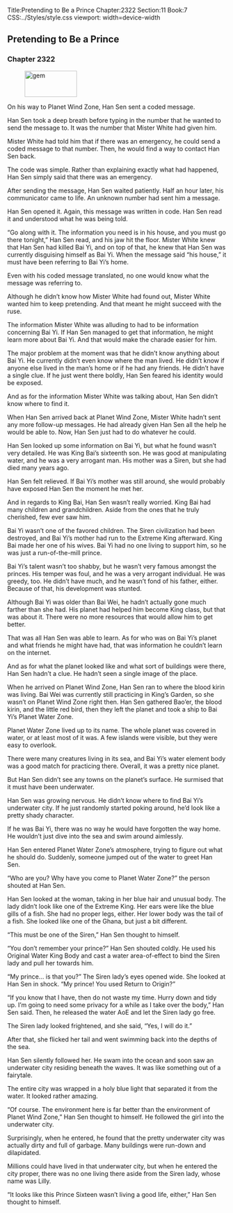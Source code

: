Title:Pretending to Be a Prince 
Chapter:2322 
Section:11 
Book:7 
CSS:../Styles/style.css 
viewport: width=device-width
  
## Pretending to Be a Prince
### Chapter 2322
  
<figure>
	<img src="../Images/gem.gif" alt="gem" id="gem" width="120" height="60" />
</figure>
  

  
On his way to Planet Wind Zone, Han Sen sent a coded message.

Han Sen took a deep breath before typing in the number that he wanted to send the message to. It was the number that Mister White had given him.

Mister White had told him that if there was an emergency, he could send a coded message to that number. Then, he would find a way to contact Han Sen back.

The code was simple. Rather than explaining exactly what had happened, Han Sen simply said that there was an emergency.

After sending the message, Han Sen waited patiently. Half an hour later, his communicator came to life. An unknown number had sent him a message.

Han Sen opened it. Again, this message was written in code. Han Sen read it and understood what he was being told.

“Go along with it. The information you need is in his house, and you must go there tonight,” Han Sen read, and his jaw hit the floor. Mister White knew that Han Sen had killed Bai Yi, and on top of that, he knew that Han Sen was currently disguising himself as Bai Yi. When the message said “his house,” it must have been referring to Bai Yi’s home.

Even with his coded message translated, no one would know what the message was referring to.

Although he didn’t know how Mister White had found out, Mister White wanted him to keep pretending. And that meant he might succeed with the ruse.

The information Mister White was alluding to had to be information concerning Bai Yi. If Han Sen managed to get that information, he might learn more about Bai Yi. And that would make the charade easier for him.

The major problem at the moment was that he didn’t know anything about Bai Yi. He currently didn’t even know where the man lived. He didn’t know if anyone else lived in the man’s home or if he had any friends. He didn’t have a single clue. If he just went there boldly, Han Sen feared his identity would be exposed.

And as for the information Mister White was talking about, Han Sen didn’t know where to find it.

When Han Sen arrived back at Planet Wind Zone, Mister White hadn’t sent any more follow-up messages. He had already given Han Sen all the help he would be able to. Now, Han Sen just had to do whatever he could.

Han Sen looked up some information on Bai Yi, but what he found wasn’t very detailed. He was King Bai’s sixteenth son. He was good at manipulating water, and he was a very arrogant man. His mother was a Siren, but she had died many years ago.

Han Sen felt relieved. If Bai Yi’s mother was still around, she would probably have exposed Han Sen the moment he met her.

And in regards to King Bai, Han Sen wasn’t really worried. King Bai had many children and grandchildren. Aside from the ones that he truly cherished, few ever saw him.

Bai Yi wasn’t one of the favored children. The Siren civilization had been destroyed, and Bai Yi’s mother had run to the Extreme King afterward. King Bai made her one of his wives. Bai Yi had no one living to support him, so he was just a run-of-the-mill prince.

Bai Yi’s talent wasn’t too shabby, but he wasn’t very famous amongst the princes. His temper was foul, and he was a very arrogant individual. He was greedy, too. He didn’t have much, and he wasn’t fond of his father, either. Because of that, his development was stunted.

Although Bai Yi was older than Bai Wei, he hadn’t actually gone much farther than she had. His planet had helped him become King class, but that was about it. There were no more resources that would allow him to get better.

That was all Han Sen was able to learn. As for who was on Bai Yi’s planet and what friends he might have had, that was information he couldn’t learn on the internet.

And as for what the planet looked like and what sort of buildings were there, Han Sen hadn’t a clue. He hadn’t seen a single image of the place.

When he arrived on Planet Wind Zone, Han Sen ran to where the blood kirin was living. Bai Wei was currently still practicing in King’s Garden, so she wasn’t on Planet Wind Zone right then. Han Sen gathered Bao’er, the blood kirin, and the little red bird, then they left the planet and took a ship to Bai Yi’s Planet Water Zone.

Planet Water Zone lived up to its name. The whole planet was covered in water, or at least most of it was. A few islands were visible, but they were easy to overlook.

There were many creatures living in its sea, and Bai Yi’s water element body was a good match for practicing there. Overall, it was a pretty nice planet.

But Han Sen didn’t see any towns on the planet’s surface. He surmised that it must have been underwater.

Han Sen was growing nervous. He didn’t know where to find Bai Yi’s underwater city. If he just randomly started poking around, he’d look like a pretty shady character.

If he was Bai Yi, there was no way he would have forgotten the way home. He wouldn’t just dive into the sea and swim around aimlessly.

Han Sen entered Planet Water Zone’s atmosphere, trying to figure out what he should do. Suddenly, someone jumped out of the water to greet Han Sen.

“Who are you? Why have you come to Planet Water Zone?” the person shouted at Han Sen.

Han Sen looked at the woman, taking in her blue hair and unusual body. The lady didn’t look like one of the Extreme King. Her ears were like the blue gills of a fish. She had no proper legs, either. Her lower body was the tail of a fish. She looked like one of the Ghana, but just a bit different.

“This must be one of the Siren,” Han Sen thought to himself.

“You don’t remember your prince?” Han Sen shouted coldly. He used his Original Water King Body and cast a water area-of-effect to bind the Siren lady and pull her towards him.

“My prince… is that you?” The Siren lady’s eyes opened wide. She looked at Han Sen in shock. “My prince! You used Return to Origin?”

“If you know that I have, then do not waste my time. Hurry down and tidy up. I’m going to need some privacy for a while as I take over the body,” Han Sen said. Then, he released the water AoE and let the Siren lady go free.

The Siren lady looked frightened, and she said, “Yes, I will do it.”

After that, she flicked her tail and went swimming back into the depths of the sea.

Han Sen silently followed her. He swam into the ocean and soon saw an underwater city residing beneath the waves. It was like something out of a fairytale.

The entire city was wrapped in a holy blue light that separated it from the water. It looked rather amazing.

“Of course. The environment here is far better than the environment of Planet Wind Zone,” Han Sen thought to himself. He followed the girl into the underwater city.

Surprisingly, when he entered, he found that the pretty underwater city was actually dirty and full of garbage. Many buildings were run-down and dilapidated.

Millions could have lived in that underwater city, but when he entered the city proper, there was no one living there aside from the Siren lady, whose name was Lilly.

“It looks like this Prince Sixteen wasn’t living a good life, either,” Han Sen thought to himself.